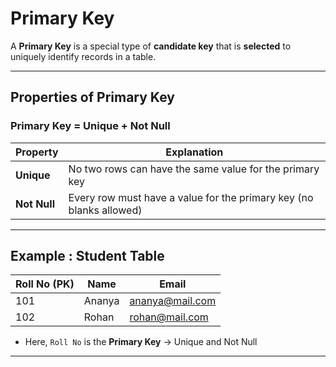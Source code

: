 # Primary Key

A **Primary Key** is a special type of **candidate key** that is **selected** to uniquely identify records in a table.

---
## Properties of Primary Key
### Primary Key = Unique + Not Null

| Property     | Explanation                                                         |
| ------------ | ------------------------------------------------------------------- |
| **Unique**   | No two rows can have the same value for the primary key             |
| **Not Null** | Every row must have a value for the primary key (no blanks allowed) |

---
## Example : Student Table

| Roll No (PK) | Name   | Email                                     |
| ------------ | ------ | ----------------------------------------- |
| 101          | Ananya | [ananya@mail.com](mailto:ananya@mail.com) |
| 102          | Rohan  | [rohan@mail.com](mailto:rohan@mail.com)   |
- Here, `Roll No` is the **Primary Key** → Unique and Not Null

---